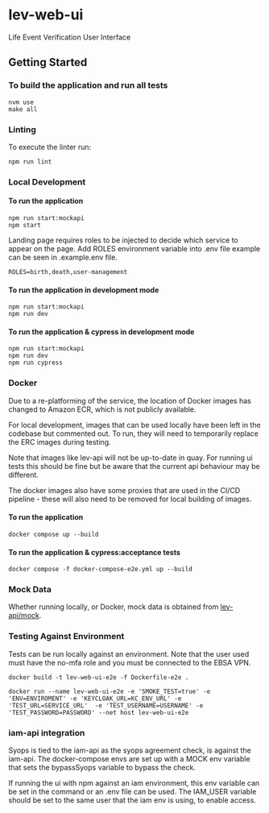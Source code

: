 # lev-web-ui
Life Event Verification User Interface

## Getting Started

### To build the application and run all tests
```shell
nvm use
make all
```

### Linting
To execute the linter run:
```shell
npm run lint
```

### Local Development
#### To run the application
```shell
npm run start:mockapi
npm start
```

Landing page requires roles to be injected to decide which service to appear on the page. Add ROLES environment variable into .env file example can be seen in .example.env file.
```shell
ROLES=birth,death,user-management
```

#### To run the application in development mode
```shell
npm run start:mockapi
npm run dev
```

#### To run the application & cypress in development mode
```shell
npm run start:mockapi
npm run dev
npm run cypress
```

### Docker

Due to a re-platforming of the service, the location of Docker images has changed to Amazon ECR, which is not publicly available.

For local development, images that can be used locally have been left in the codebase but commented out. To run, they will need to temporarily replace the ERC images during testing.

Note that images like lev-api will not be up-to-date in quay. For running ui tests this should be fine but be aware that the current api behaviour may be different.

The docker images also have some proxies that are used in the CI/CD pipeline - these will also need to be removed for local building of images.

#### To run the application
```shell
docker compose up --build
```
#### To run the application & cypress:acceptance tests
```shell
docker compose -f docker-compose-e2e.yml up --build
```

### Mock Data
Whether running locally, or Docker, mock data is obtained from [lev-api/mock](https://github.com/UKHomeOffice/lev-api/tree/master/mock).

### Testing Against Environment

Tests can be run locally against an environment. Note that the user used must have the no-mfa role and you must be connected to the EBSA VPN.

`docker build -t lev-web-ui-e2e -f Dockerfile-e2e .`

`docker run --name lev-web-ui-e2e -e 'SMOKE_TEST=true' -e 'ENV=ENVIROMENT' -e 'KEYCLOAK_URL=KC_ENV_URL' -e 'TEST_URL=SERVICE_URL'  -e 'TEST_USERNAME=USERNAME' -e 'TEST_PASSWORD=PASSWORD' --net host lev-web-ui-e2e`

### iam-api integration

Syops is tied to the iam-api as the syops agreement check, is against the iam-api. The docker-compose envs are set up with a 
MOCK env variable that sets the bypassSyops variable to bypass the check. 

If running the ui with npm against an iam environment, this env variable can be set 
in the command or an .env file can be used. The IAM_USER variable should be set to the same user that the iam env is using, to 
enable access. 